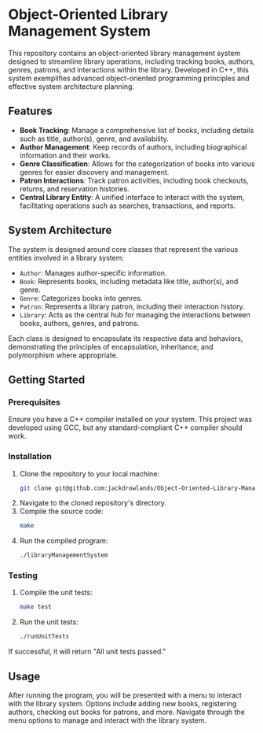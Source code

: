 # Object-Oriented Library Management System

This repository contains an object-oriented library management system designed to streamline library operations, including tracking books, authors, genres, patrons, and interactions within the library. Developed in C++, this system exemplifies advanced object-oriented programming principles and effective system architecture planning.

## Features

- **Book Tracking**: Manage a comprehensive list of books, including details such as title, author(s), genre, and availability.
- **Author Management**: Keep records of authors, including biographical information and their works.
- **Genre Classification**: Allows for the categorization of books into various genres for easier discovery and management.
- **Patron Interactions**: Track patron activities, including book checkouts, returns, and reservation histories.
- **Central Library Entity**: A unified interface to interact with the system, facilitating operations such as searches, transactions, and reports.

## System Architecture

The system is designed around core classes that represent the various entities involved in a library system:

- `Author`: Manages author-specific information.
- `Book`: Represents books, including metadata like title, author(s), and genre.
- `Genre`: Categorizes books into genres.
- `Patron`: Represents a library patron, including their interaction history.
- `Library`: Acts as the central hub for managing the interactions between books, authors, genres, and patrons.

Each class is designed to encapsulate its respective data and behaviors, demonstrating the principles of encapsulation, inheritance, and polymorphism where appropriate.

## Getting Started

### Prerequisites

Ensure you have a C++ compiler installed on your system. This project was developed using GCC, but any standard-compliant C++ compiler should work.

### Installation

1. Clone the repository to your local machine:
   ```bash
   git clone git@github.com:jackdrowlands/Object-Oriented-Library-Management-System.git
   ```
2. Navigate to the cloned repository's directory.
3. Compile the source code:
   ```bash
   make
   ```
4. Run the compiled program:
   ```bash
   ./libraryManagementSystem
   ```
### Testing

1. Compile the unit tests:
   ```bash
   make test
   ```
2. Run the unit tests:
   ```bash
   ./runUnitTests
   ```
If successful, it will return "All unit tests passed."
## Usage

After running the program, you will be presented with a menu to interact with the library system. Options include adding new books, registering authors, checking out books for patrons, and more. Navigate through the menu options to manage and interact with the library system.
